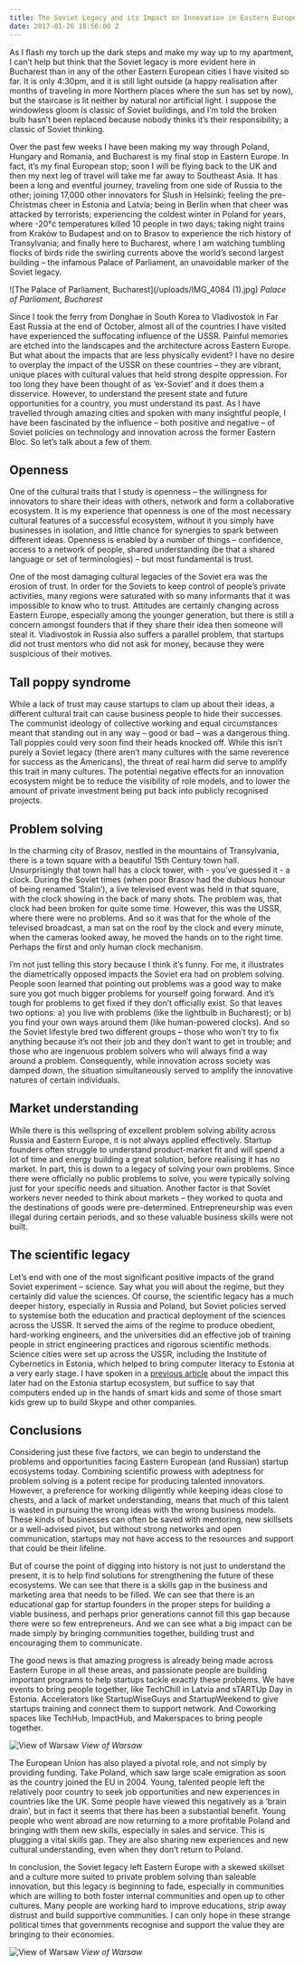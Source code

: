 ```yaml
---
title: The Soviet Legacy and its Impact on Innovation in Eastern Europe
date: 2017-01-26 18:56:00 Z
---
```


As I flash my torch up the dark steps and make my way up to my apartment, I can’t help but think that the Soviet legacy is more evident here in Bucharest than in any of the other Eastern European cities I have visited so far. It is only 4:30pm, and it is still light outside (a happy realisation after months of traveling in more Northern places where the sun has set by now), but the staircase is lit neither by natural nor artificial light. I suppose the windowless gloom is classic of Soviet buildings, and I’m told the broken bulb hasn’t been replaced because nobody thinks it’s their responsibility; a classic of Soviet thinking. 

Over the past few weeks I have been making my way through Poland, Hungary and Romania, and Bucharest is my final stop in Eastern Europe. In fact, it’s my final European stop; soon I will be flying back to the UK and then my next leg of travel will take me far away to Southeast Asia. It has been a long and eventful journey, traveling from one side of Russia to the other; joining 17,000 other innovators for Slush in Helsinki; feeling the pre-Christmas cheer in Estonia and Latvia; being in Berlin when that cheer was attacked by terrorists; experiencing the coldest winter in Poland for years, where -20°c temperatures killed 10 people in two days; taking night trains from Kraków to Budapest and on to Brasov to experience the rich history of Transylvania; and finally here to Bucharest, where I am watching tumbling flocks of birds ride the swirling currents above the world’s second largest building – the infamous Palace of Parliament, an unavoidable marker of the Soviet legacy. 

![The Palace of Parliament, Bucharest](/uploads/IMG_4084 (1).jpg)
*Palace of Parliament, Bucharest*

Since I took the ferry from Donghae in South Korea to Vladivostok in Far East Russia at the end of October, almost all of the countries I have visited have experienced the suffocating influence of the USSR. Painful memories are etched into the landscapes and the architecture across Eastern Europe. But what about the impacts that are less physically evident? I have no desire to overplay the impact of the USSR on these countries – they are vibrant, unique places with cultural values that held strong despite oppression. For too long they have been thought of as ‘ex-Soviet’ and it does them a disservice. However, to understand the present state and future opportunities for a country, you must understand its past. As I have travelled through amazing cities and spoken with many insightful people, I have been fascinated by the influence – both positive and negative – of Soviet policies on technology and innovation across the former Eastern Bloc. So let’s talk about a few of them.

## Openness
One of the cultural traits that I study is openness – the willingness for innovators to share their ideas with others, network and form a collaborative ecosystem. It is my experience that openness is one of the most necessary cultural features of a successful ecosystem, without it you simply have businesses in isolation, and little chance for synergies to spark between different ideas. Openness is enabled by a number of things – confidence, access to a network of people, shared understanding (be that a shared language or set of terminologies) – but most fundamental is trust. 

One of the most damaging cultural legacies of the Soviet era was the erosion of trust. In order for the Soviets to keep control of people’s private activities, many regions were saturated with so many informants that it was impossible to know who to trust. Attitudes are certainly changing across Eastern Europe, especially among the younger generation, but there is still a concern amongst founders that if they share their idea then someone will steal it. Vladivostok in Russia also suffers a parallel problem, that startups did not trust mentors who did not ask for money, because they were suspicious of their motives. 

## Tall poppy syndrome
While a lack of trust may cause startups to clam up about their ideas, a different cultural trait can cause business people to hide their successes. The communist ideology of collective working and equal circumstances meant that standing out in any way – good or bad – was a dangerous thing. Tall poppies could very soon find their heads knocked off. While this isn’t purely a Soviet legacy (there aren’t many cultures with the same reverence for success as the Americans), the threat of real harm did serve to amplify this trait in many cultures. The potential negative effects for an innovation ecosystem might be to reduce the visibility of role models, and to lower the amount of private investment being put back into publicly recognised projects. 

## Problem solving
In the charming city of Brasov, nestled in the mountains of Transylvania, there is a town square with a beautiful 15th Century town hall. Unsurprisingly that town hall has a clock tower, with - you’ve guessed it - a clock. During the Soviet times (when poor Brasov had the dubious honour of being renamed ‘Stalin’), a live televised event was held in that square, with the clock showing in the back of many shots. The problem was, that clock had been broken for quite some time. However, this was the USSR, where there were no problems. And so it was that for the whole of the televised broadcast, a man sat on the roof by the clock and every minute, when the cameras looked away, he moved the hands on to the right time. Perhaps the first and only human clock mechanism. 

I’m not just telling this story because I think it’s funny. For me, it illustrates the diametrically opposed impacts the Soviet era had on problem solving. People soon learned that pointing out problems was a good way to make sure you got much bigger problems for yourself going forward. And it’s tough for problems to get fixed if they don’t officially exist. So that leaves two options: a) you live with problems (like the lightbulb in Bucharest); or b) you find your own ways around them (like human-powered clocks). And so the Soviet lifestyle bred two different groups – those who won’t try to fix anything because it’s not their job and they don’t want to get in trouble; and those who are ingenuous problem solvers who will always find a way around a problem. Consequently, while innovation across society was damped down, the situation simultaneously served to amplify the innovative natures of certain individuals. 

## Market understanding 
While there is this wellspring of excellent problem solving ability across Russia and Eastern Europe, it is not always applied effectively. Startup founders often struggle to understand product-market fit and will spend a lot of time and energy building a great solution, before realising it has no market. In part, this is down to a legacy of solving your own problems. Since there were officially no public problems to solve, you were typically solving just for your specific needs and situation. Another factor is that Soviet workers never needed to think about markets – they worked to quota and the destinations of goods were pre-determined. Entrepreneurship was even illegal during certain periods, and so these valuable business skills were not built. 

## The scientific legacy
Let’s end with one of the most significant positive impacts of the grand Soviet experiment – science. Say what you will about the regime, but they certainly did value the sciences. Of course, the scientific legacy has a much deeper history, especially in Russia and Poland, but Soviet policies served to systemise both the education and practical deployment of the sciences across the USSR. It served the aims of the regime to produce obedient, hard-working engineers, and the universities did an effective job of training people in strict engineering practices and rigorous scientific methods. Science cities were set up across the USSR, including the Institute of Cybernetics in Estonia, which helped to bring computer literacy to Estonia at a very early stage. I have spoken in a [previous article](http://www.global-innovation-project.com/posts/driving-forces-for-startup-ecosystems/) about the impact this later had on the Estonia startup ecosystem, but suffice to say that computers ended up in the hands of smart kids and some of those smart kids grew up to build Skype and other companies.

## Conclusions 
Considering just these five factors, we can begin to understand the problems and opportunities facing Eastern European (and Russian) startup ecosystems today. Combining scientific prowess with adeptness for problem solving is a potent recipe for producing talented innovators. However, a preference for working diligently while keeping ideas close to chests, and a lack of market understanding, means that much of this talent is wasted in pursuing the wrong ideas with the wrong business models. These kinds of businesses can often be saved with mentoring, new skillsets or a well-advised pivot, but without strong networks and open communication, startups may not have access to the resources and support that could be their lifeline. 

But of course the point of digging into history is not just to understand the present, it is to help find solutions for strengthening the future of these ecosystems. We can see that there is a skills gap in the business and marketing area that needs to be filled. We can see that there is an educational gap for startup founders in the proper steps for building a viable business, and perhaps prior generations cannot fill this gap because there were so few entrepreneurs. And we can see what a big impact can be made simply by bringing communities together, building trust and encouraging them to communicate.

The good news is that amazing progress is already being made across Eastern Europe in all these areas, and passionate people are building important programs to help startups tackle exactly these problems. We have events to bring people together, like TechChill in Latvia and sTARTUp Day in Estonia. Accelerators like StartupWiseGuys and StartupWeekend to give startups training and connect them to support network. And Coworking spaces like TechHub, ImpactHub, and Makerspaces to bring people together.

![View of Warsaw](/uploads/IMG_3453.jpg)
*View of Warsaw*

The European Union has also played a pivotal role, and not simply by providing funding. Take Poland, which saw large scale emigration as soon as the country joined the EU in 2004. Young, talented people left the relatively poor country to seek job opportunities and new experiences in countries like the UK. Some people have viewed this negatively as a ‘brain drain’, but in fact it seems that there has been a substantial benefit. Young people who went abroad are now returning to a more profitable Poland and bringing with them new skills, especially in sales and service. This is plugging a vital skills gap. They are also sharing new experiences and new cultural understanding, even when they don’t return to Poland. 

In conclusion, the Soviet legacy left Eastern Europe with a skewed skillset and a culture more suited to private problem solving than saleable innovation, but this legacy is beginning to fade, especially in communities which are willing to both foster internal communities and open up to other cultures. Many people are working hard to improve educations, strip away distrust and build supportive communities. I can only hope in these strange political times that governments recognise and support the value they are bringing to their economies. 

![View of Warsaw](/uploads/IMG_3453.jpg)
*View of Warsaw*
